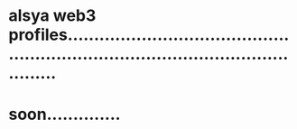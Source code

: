 # alsya web3 profiles........................................................................................................
# soon..............
